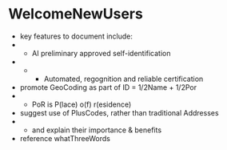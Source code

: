# WelcomeNewUsers
* key features to document include:
* * AI preliminary approved self-identification
* * * Automated, regognition and reliable certification
* promote GeoCoding as part of ID = 1/2Name + 1/2Por
* * PoR is P(lace) o(f) r(esidence)
* suggest use of PlusCodes, rather than traditional Addresses
* * and explain their importance & benefits
* reference whatThreeWords
